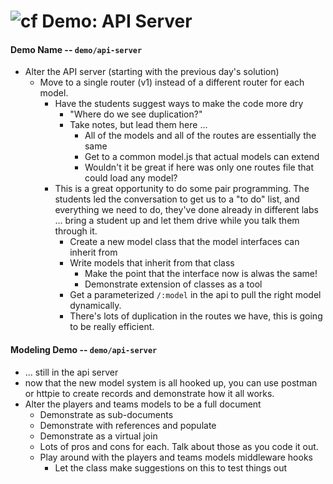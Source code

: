 ![cf](http://i.imgur.com/7v5ASc8.png) Demo: API Server
======================================================

#### Demo Name -- `demo/api-server`
* Alter the API server (starting with the previous day's solution)
  * Move to a single router (v1) instead of a different router for each model.
    * Have the students suggest ways to make the code more dry
      * "Where do we see duplication?"
      * Take notes, but lead them here ...
        * All of the models and all of the routes are essentially the same
        * Get to a common model.js that actual models can extend
        * Wouldn't it be great if here was only one routes file that could load any model?
    * This is a great opportunity to do some pair programming. The students led the conversation to get us to a "to do" list, and everything we need to do, they've done already in different labs ... bring a student up and let them drive while you talk them through it.
      * Create a new model class that the model interfaces can inherit from
      * Write models that inherit from that class
        * Make the point that the interface now is alwas the same!
        * Demonstrate extension of classes as a tool
      * Get a parameterized `/:model` in the api to pull the right model dynamically.
      * There's lots of duplication in the routes we have, this is going to be really efficient.
  
#### Modeling Demo -- `demo/api-server`
* ... still in the api server
* now that the new model system is all hooked up, you can use postman or httpie to create records and demonstrate how it all works.
* Alter the players and teams models to be a full document
  * Demonstrate as sub-documents
  * Demonstrate with references and populate
  * Demonstrate as a virtual join
  * Lots of pros and cons for each. Talk about those as you code it out.
  * Play around with the players and teams models middleware hooks
    * Let the class make suggestions on this to test things out

